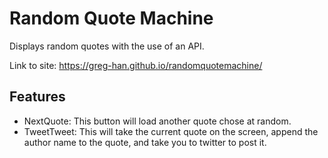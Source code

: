 # Random Quote Machine

Displays random quotes with the use of an API.

Link to site: https://greg-han.github.io/randomquotemachine/

## Features

* NextQuote: This button will load another quote chose at random.
* TweetTweet: This will take the current quote on the screen, append the author name to the quote, and take you to twitter to post it.
